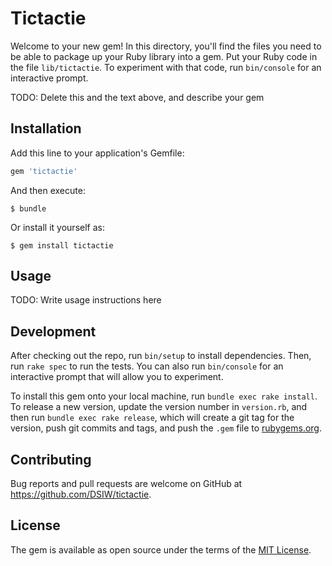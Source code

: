 # Tictactie

Welcome to your new gem! In this directory, you'll find the files you need to be able to package up your Ruby library into a gem. Put your Ruby code in the file `lib/tictactie`. To experiment with that code, run `bin/console` for an interactive prompt.

TODO: Delete this and the text above, and describe your gem

## Installation

Add this line to your application's Gemfile:

```ruby
gem 'tictactie'
```

And then execute:

    $ bundle

Or install it yourself as:

    $ gem install tictactie

## Usage

TODO: Write usage instructions here

## Development

After checking out the repo, run `bin/setup` to install dependencies. Then, run `rake spec` to run the tests. You can also run `bin/console` for an interactive prompt that will allow you to experiment.

To install this gem onto your local machine, run `bundle exec rake install`. To release a new version, update the version number in `version.rb`, and then run `bundle exec rake release`, which will create a git tag for the version, push git commits and tags, and push the `.gem` file to [rubygems.org](https://rubygems.org).

## Contributing

Bug reports and pull requests are welcome on GitHub at https://github.com/DSIW/tictactie.


## License

The gem is available as open source under the terms of the [MIT License](http://opensource.org/licenses/MIT).

